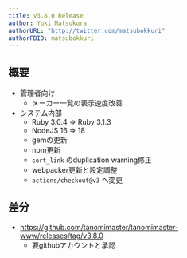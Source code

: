 ```yaml
---
title: v3.8.0 Release
author: Yuki Matsukura
authorURL: "http://twitter.com/matsubokkuri"
authorFBID: matsubokkuri
---
```


## 概要

- 管理者向け
  - メーカー一覧の表示速度改善
- システム内部
  - Ruby 3.0.4 => Ruby 3.1.3
  - NodeJS 16 => 18
  - gemの更新
  - npm更新
  - `sort_link` のduplication warning修正
  - webpacker更新と設定調整
  - `actions/checkout@v3` へ変更

## 差分


- https://github.com/tanomimaster/tanomimaster-www/releases/tag/v3.8.0
  - 要githubアカウントと承認

